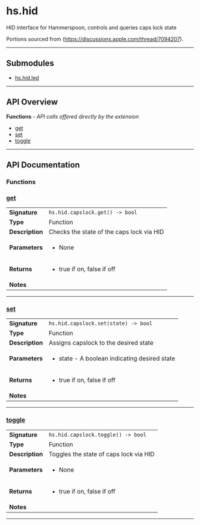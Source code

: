 # hs.hid

HID interface for Hammerspoon, controls and queries caps lock state

Portions sourced from (https://discussions.apple.com/thread/7094207).

---

## Submodules
 * [hs.hid.led](hs.hid.led.md)

---

## API Overview
**Functions** - _API calls offered directly by the extension_
 * [get](#get)
 * [set](#set)
 * [toggle](#toggle)


---

## API Documentation

### Functions


### [get](#get)

|                                             |                                                                                     |
| --------------------------------------------|-------------------------------------------------------------------------------------|
| **Signature**                               | `hs.hid.capslock.get() -> bool`                                                                    |
| **Type**                                    | Function                                                                     |
| **Description**                             | Checks the state of the caps lock via HID                                                                     |
| **Parameters**                              | <ul><li>None</li></ul> |
| **Returns**                                 | <ul><li>true if on, false if off</li></ul>          |
| **Notes**                                   | <ul></ul>                |

---

### [set](#set)

|                                             |                                                                                     |
| --------------------------------------------|-------------------------------------------------------------------------------------|
| **Signature**                               | `hs.hid.capslock.set(state) -> bool`                                                                    |
| **Type**                                    | Function                                                                     |
| **Description**                             | Assigns capslock to the desired state                                                                     |
| **Parameters**                              | <ul><li>state - A boolean indicating desired state</li></ul> |
| **Returns**                                 | <ul><li>true if on, false if off</li></ul>          |
| **Notes**                                   | <ul></ul>                |

---

### [toggle](#toggle)

|                                             |                                                                                     |
| --------------------------------------------|-------------------------------------------------------------------------------------|
| **Signature**                               | `hs.hid.capslock.toggle() -> bool`                                                                    |
| **Type**                                    | Function                                                                     |
| **Description**                             | Toggles the state of caps lock via HID                                                                     |
| **Parameters**                              | <ul><li>None</li></ul> |
| **Returns**                                 | <ul><li>true if on, false if off</li></ul>          |
| **Notes**                                   | <ul></ul>                |

---
